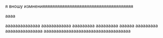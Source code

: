 я вношу измненияяяяяяяяяяяяяяяяяяяяяяяяяяяяяяяяяяяяя 




аааа



аааааааааааааа
аааааааааааа
ааааааааа
ааааааааа
аааааа
ааааааааа
ааааааааааааааа
ааааааааааааааааааааааааааааааааааа
